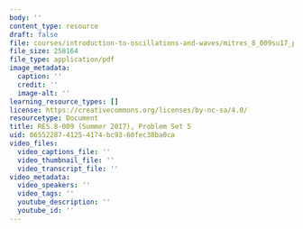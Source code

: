 ```yaml
---
body: ''
content_type: resource
draft: false
file: courses/introduction-to-oscillations-and-waves/mitres_8_009su17_pset_5.pdf
file_size: 258164
file_type: application/pdf
image_metadata:
  caption: ''
  credit: ''
  image-alt: ''
learning_resource_types: []
license: https://creativecommons.org/licenses/by-nc-sa/4.0/
resourcetype: Document
title: RES.8-009 (Summer 2017), Problem Set 5
uid: 06552287-4125-4174-bc93-60fec38ba0ca
video_files:
  video_captions_file: ''
  video_thumbnail_file: ''
  video_transcript_file: ''
video_metadata:
  video_speakers: ''
  video_tags: ''
  youtube_description: ''
  youtube_id: ''
---
```


